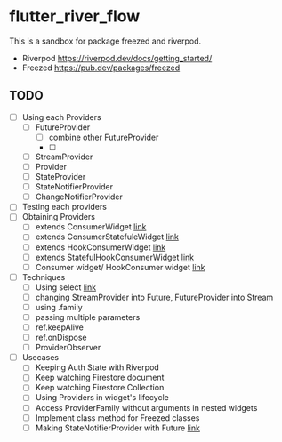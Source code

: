 # flutter_river_flow

This is a sandbox for package freezed and riverpod.

- Riverpod https://riverpod.dev/docs/getting_started/
- Freezed https://pub.dev/packages/freezed

## TODO
- [ ] Using each Providers
  - [ ] FutureProvider
    - [ ] combine other FutureProvider
    - [ ] 
  - [ ] StreamProvider
  - [ ] Provider
  - [ ] StateProvider
  - [ ] StateNotifierProvider
  - [ ] ChangeNotifierProvider
- [ ] Testing each providers
- [ ] Obtaining Providers
  - [ ] extends ConsumerWidget [link](https://riverpod.dev/docs/concepts/reading/#extending-consumerwidget-instead-of-statelesswidget)
  - [ ] extends ConsumerStatefuleWidget [link](https://riverpod.dev/docs/concepts/reading/#extending-consumerstatefulwidgetconsumerstate-instead-of-statefulwidgetstate)
  - [ ] extends HookConsumerWidget [link](https://riverpod.dev/docs/concepts/reading/#extending-consumerstatefulwidgetconsumerstate-instead-of-statefulwidgetstate)
  - [ ] extends StatefulHookConsumerWidget [link](https://riverpod.dev/docs/concepts/reading/#extending-statefulhookconsumerwidget-instead-of-hookwidget)
  - [ ] Consumer widget/ HookConsumer widget [link](https://riverpod.dev/docs/concepts/reading/#consumer-and-hookconsumer-widgets)
- [ ] Techniques
  - [ ] Using select [link](https://riverpod.dev/docs/concepts/reading/#using-select-to-filter-rebuilds)
  - [ ] changing StreamProvider into Future, FutureProvider into Stream
  - [ ] using .family
  - [ ] passing multiple parameters
  - [ ] ref.keepAlive
  - [ ] ref.onDispose
  - [ ] ProviderObserver
- [ ] Usecases
  - [ ] Keeping Auth State with Riverpod
  - [ ] Keep watching Firestore document
  - [ ] Keep watching Firestore Collection
  - [ ] Using Providers in widget's lifecycle
  - [ ] Access ProviderFamily without arguments in nested widgets
  - [ ] Implement class method for Freezed classes
  - [ ] Making StateNotifierProvider with Future [link](https://github.com/rrousselGit/riverpod/issues/57)